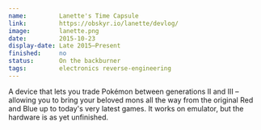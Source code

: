 ```yaml
---
name:         Lanette's Time Capsule
link:         https://obskyr.io/lanette/devlog/
image:        lanette.png
date:         2015-10-23
display-date: Late 2015—Present
finished:     no
status:       On the backburner
tags:         electronics reverse-engineering
---
```

A device that lets you trade Pokémon between generations II and III – allowing you to bring your beloved mons all the way from the original Red and Blue up to today's very latest games. It works on emulator, but the hardware is as yet unfinished.
